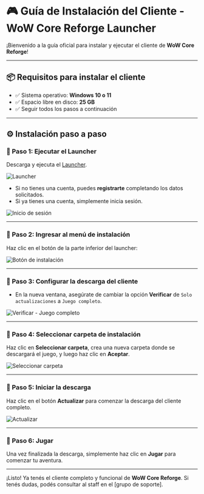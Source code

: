 # 🎮 Guía de Instalación del Cliente - WoW Core Reforge Launcher

¡Bienvenido a la guía oficial para instalar y ejecutar el cliente de **WoW Core Reforge**!

---

## 📦 Requisitos para instalar el cliente

- ✅ Sistema operativo: **Windows 10 o 11**
- ✅ Espacio libre en disco: **25 GB**
- ✅ Seguir todos los pasos a continuación

---

## ⚙️ Instalación paso a paso

### 🔹 Paso 1: Ejecutar el Launcher

Descarga y ejecuta el [Launcher](https://mega.nz/file/cQNSgJAA#kg_slFivyJ4eFj7RdAS_w5_E4LZfLvbsdt20PIh7mbQ).

![Launcher](https://i.postimg.cc/Y9vDtMgn/Screenshot-25.png)

- Si no tienes una cuenta, puedes **registrarte** completando los datos solicitados.
- Si ya tienes una cuenta, simplemente inicia sesión.

![Inicio de sesión](https://i.postimg.cc/02w9nKWQ/Screenshot-27.png)

---

### 🔹 Paso 2: Ingresar al menú de instalación

Haz clic en el botón de la parte inferior del launcher:

![Botón de instalación](https://i.postimg.cc/XvpTxTxb/Screenshot-28.png)

---

### 🔹 Paso 3: Configurar la descarga del cliente

- En la nueva ventana, asegúrate de cambiar la opción **Verificar** de `Solo actualizaciones` a `Juego completo`.

![Verificar - Juego completo](https://i.postimg.cc/9f3ZxC8G/Screenshot-35.png)

---

### 🔹 Paso 4: Seleccionar carpeta de instalación

Haz clic en **Seleccionar carpeta**, crea una nueva carpeta donde se descargará el juego, y luego haz clic en **Aceptar**.

![Seleccionar carpeta](https://i.postimg.cc/VNpf9kK8/Screenshot-36.png)

---

### 🔹 Paso 5: Iniciar la descarga

Haz clic en el botón **Actualizar** para comenzar la descarga del cliente completo.

![Actualizar](https://i.postimg.cc/tJMGbr8H/Screenshot-37.png)

---

### 🔹 Paso 6: Jugar

Una vez finalizada la descarga, simplemente haz clic en **Jugar** para comenzar tu aventura.

---

¡Listo! Ya tenés el cliente completo y funcional de **WoW Core Reforge**. Si tenés dudas, podés consultar al staff en el [grupo de soporte].

